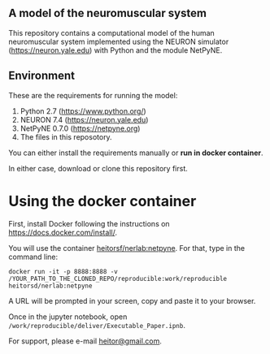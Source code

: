 ## A model of the neuromuscular system

This repository contains a computational model of the human neuromuscular system implemented using the NEURON simulator (https://neuron.yale.edu) with Python and the module NetPyNE.

## Environment

These are the requirements for running the model:
1. Python 2.7 (https://www.python.org/)
2. NEURON 7.4 (https://neuron.yale.edu)
3. NetPyNE 0.7.0 (https://netpyne.org)
4. The files in this reposotory.

You can either install the requirements manually or **run in docker container**.

In either case, download or clone this repository first.

# Using the docker container

First, install Docker following the instructions on https://docs.docker.com/install/.

You will use the container [heitorsf/nerlab:netpyne](https://hub.docker.com/r/heitorsf/nerlab). For that, type in the command line:

```
docker run -it -p 8888:8888 -v /YOUR_PATH_TO_THE_CLONED_REPO/reproducible:work/reproducible heitorsd/nerlab:netpyne
```
A URL will be prompted in your screen, copy and paste it to your browser.

Once in the jupyter notebook, open `/work/reproducible/deliver/Executable_Paper.ipnb`.


For support, please e-mail heitor@gmail.com.
